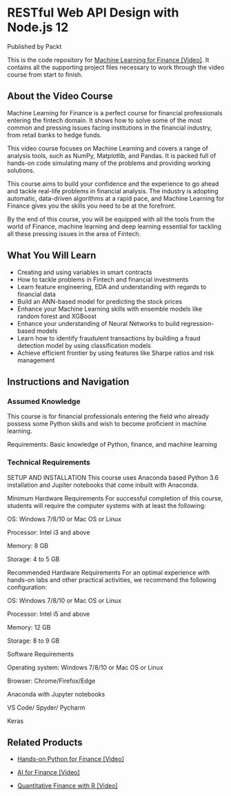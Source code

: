# RESTful Web API Design with Node.js 12
 Published by Packt

This is the code repository for [Machine Learning for Finance [Video]](https://www.packtpub.com/in/data/machine-learning-for-finance-video). It contains all the supporting project files necessary to work through the video course from start to finish.

## About the Video Course

Machine Learning for Finance is a perfect course for financial professionals entering the fintech domain. It shows how to solve some of the most common and pressing issues facing institutions in the financial industry, from retail banks to hedge funds.

This video course focuses on Machine Learning and covers a range of analysis tools, such as NumPy, Matplotlib, and Pandas. It is packed full of hands-on code simulating many of the problems and providing working solutions.

This course aims to build your confidence and the experience to go ahead and tackle real-life problems in financial analysis. The industry is adopting automatic, data-driven algorithms at a rapid pace, and Machine Learning for Finance gives you the skills you need to be at the forefront.

By the end of this course, you will be equipped with all the tools from the world of Finance, machine learning and deep learning essential for tackling all these pressing issues in the area of Fintech.

<H2>What You Will Learn</H2>
<DIV class=book-info-will-learn-text>
<UL>
<LI><SPAN style="BACKGROUND-COLOR: transparent">Creating and using variables in smart contracts</SPAN> 
<LI>How to tackle problems in Fintech and financial investments
<LI>Learn feature engineering, EDA and understanding with regards to financial data
<LI>Build an ANN-based model for predicting the stock prices
<LI>Enhance your Machine Learning skills with ensemble models like random forest and XGBoost
<LI>Enhance your understanding of Neural Networks to build regression-based models
<LI>Learn how to identify fraudulent transactions by building a fraud detection model by using classification models
<LI>Achieve efficient frontier by using features like Sharpe ratios and risk management
 </LI></UL></DIV>

## Instructions and Navigation
### Assumed Knowledge
This course is for financial professionals entering the field who already possess some Python skills and wish to become proficient in machine learning.

Requirements: Basic knowledge of Python, finance, and machine learning

### Technical Requirements

SETUP AND INSTALLATION
This course uses Anaconda based Python 3.6 installation and Jupiter notebooks that come inbuilt with Anaconda.

Minimum Hardware Requirements
For successful completion of this course, students will require the computer systems with at least the following:


OS: Windows 7/8/10 or Mac OS or Linux



Processor: Intel i3 and above



Memory: 8 GB



Storage: 4 to 5 GB


Recommended Hardware Requirements
For an optimal experience with hands-on labs and other practical activities, we recommend the following configuration:


OS: Windows 7/8/10 or Mac OS or Linux



Processor: Intel i5 and above



Memory: 12 GB



Storage: 8 to 9 GB


Software Requirements

Operating system: Windows 7/8/10 or Mac OS or Linux



Browser: Chrome/Firefox/Edge



Anaconda with Jupyter notebooks



VS Code/ Spyder/ Pycharm



Keras

## Related Products
* [Hands-on Python for Finance [Video]](https://www.packtpub.com/in/application-development/hands-python-finance-video)

* [AI for Finance [Video]](https://www.packtpub.com/in/application-development/ai-finance-video)

* [Quantitative Finance with R [Video]](https://www.packtpub.com/in/big-data-and-business-intelligence/quantitative-finance-r-video)



